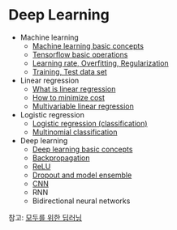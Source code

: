 # Deep Learning

- Machine learning
  - [Machine learning basic concepts](https://github.com/jionchu/TIL/blob/master/Deep%20Learning/Machine%20learning%20basic%20concepts.md)
  - [Tensorflow basic operations](https://github.com/jionchu/TIL/blob/master/Deep%20Learning/Tensorflow%20basic%20operations.md)
  - [Learning rate, Overfitting, Regularization](https://github.com/jionchu/TIL/blob/master/Deep%20Learning/Learning%20rate,%20Overfitting,%20Regularization.md)
  - [Training, Test data set](https://github.com/jionchu/TIL/blob/master/Deep%20Learning/Training,%20Test%20data%20set.md)
- Linear regression
  - [What is linear regression](https://github.com/jionchu/TIL/blob/master/Deep%20Learning/Linear%20regression.md)
  - [How to minimize cost](https://github.com/jionchu/TIL/blob/master/Deep%20Learning/How%20to%20minimize%20cost.md)
  - [Multivariable linear regression](https://github.com/jionchu/TIL/blob/master/Deep%20Learning/Multivariable%20linear%20regression.md)
- Logistic regression
  - [Logistic regression (classification)](https://github.com/jionchu/TIL/blob/master/Deep%20Learning/Logistic%20regression%20(classification).md)
  - [Multinomial classification](https://github.com/jionchu/TIL/blob/master/Deep%20Learning/Multinomial%20classification.md)
- Deep learning
  - [Deep learning basic concepts](https://github.com/jionchu/TIL/blob/master/Deep%20Learning/Deep%20learning%20basic%20concepts.md)
  - [Backpropagation](https://github.com/jionchu/TIL/blob/master/Deep%20Learning/Backpropagation.md)
  - [ReLU](https://github.com/jionchu/TIL/blob/master/Deep%20Learning/ReLU.md)
  - [Dropout and model ensemble](https://github.com/jionchu/TIL/blob/master/Deep%20Learning/Dropout%20and%20model%20ensemble.md)
  - [CNN](https://github.com/jionchu/TIL/blob/master/Deep%20Learning/CNN.md)
  - RNN
  - Bidirectional neural networks

참고: [모두를 위한 딥러닝](https://www.youtube.com/watch?v=BS6O0zOGX4E&list=PLlMkM4tgfjnLSOjrEJN31gZATbcj_MpUm)